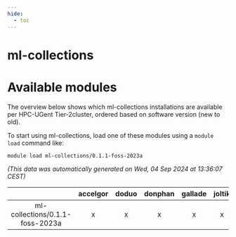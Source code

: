 ```yaml
---
hide:
  - toc
---
```


ml-collections
==============

# Available modules


The overview below shows which ml-collections installations are available per HPC-UGent Tier-2cluster, ordered based on software version (new to old).

To start using ml-collections, load one of these modules using a `module load` command like:

```shell
module load ml-collections/0.1.1-foss-2023a
```

*(This data was automatically generated on Wed, 04 Sep 2024 at 13:36:07 CEST)*  

| |accelgor|doduo|donphan|gallade|joltik|shinx|skitty|
| :---: | :---: | :---: | :---: | :---: | :---: | :---: | :---: |
|ml-collections/0.1.1-foss-2023a|x|x|x|x|x|x|x|

